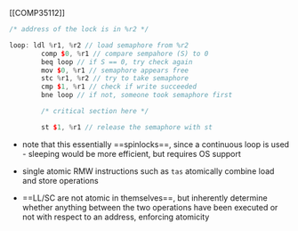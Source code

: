 [[COMP35112]]

```c++
/* address of the lock is in %r2 */

loop: ldl %r1, %r2 // load semaphore from %r2
		comp $0, %r1 // compare sempahore (S) to 0
		beq loop // if S == 0, try check again
		mov $0, %r1 // semaphore appears free
		stc %r1, %r2 // try to take semaphore
		cmp $1, %r1 // check if write succeeded
		bne loop // if not, someone took semaphore first

		/* critical section here */

		st $1, %r1 // release the semaphore with st
```
- note that this essentially ==spinlocks==, since a continuous loop is used - sleeping would be more efficient, but requires OS support

- single atomic RMW instructions such as `tas` atomically combine load and store operations
- ==LL/SC are not atomic in themselves==, but inherently determine whether anything between the two operations have been executed or not with respect to an address, enforcing atomicity